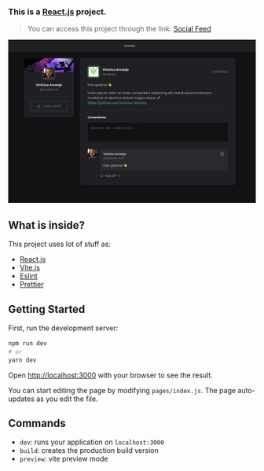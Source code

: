### This is a [React.js](https://nextjs.org/) project.

> You can access this project through the link: [Social Feed](https://social-feed-ark.vercel.app/)


![React Avançado](https://raw.githubusercontent.com/vinicius-arcanjo/social-feed/1edaa9c4678b717f19f2d26f0fed02a1e9320999/screenshot.png)

## What is inside?

This project uses lot of stuff as:

- [React.js](https://reactjs.org/)
- [Vite.js](https://vite.dev/)
- [Eslint](https://eslint.org/)
- [Prettier](https://prettier.io/)

## Getting Started

First, run the development server:

```bash
npm run dev
# or
yarn dev
```

Open [http://localhost:3000](http://localhost:3000) with your browser to see the result.

You can start editing the page by modifying `pages/index.js`. The page auto-updates as you edit the file.

## Commands

- `dev`: runs your application on `localhost:3000`
- `build`: creates the production build version
- `preview`: vite preview mode
